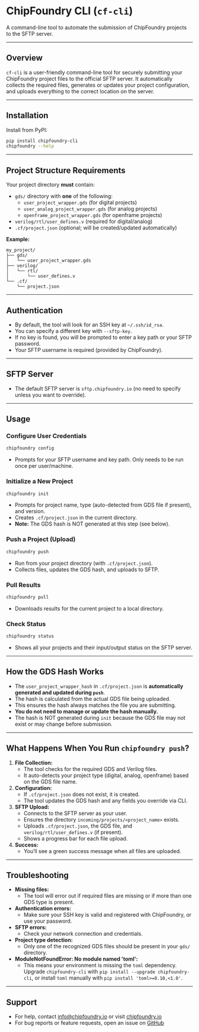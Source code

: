 # ChipFoundry CLI (`cf-cli`)

A command-line tool to automate the submission of ChipFoundry projects to the SFTP server.

---

## Overview

`cf-cli` is a user-friendly command-line tool for securely submitting your ChipFoundry project files to the official SFTP server. It automatically collects the required files, generates or updates your project configuration, and uploads everything to the correct location on the server.

---

## Installation

Install from PyPI:

```bash
pip install chipfoundry-cli
chipfoundry --help
```

---

## Project Structure Requirements

Your project directory **must** contain:

- `gds/` directory with **one** of the following:
  - `user_project_wrapper.gds` (for digital projects)
  - `user_analog_project_wrapper.gds` (for analog projects)
  - `openframe_project_wrapper.gds` (for openframe projects)
- `verilog/rtl/user_defines.v` (required for digital/analog)
- `.cf/project.json` (optional; will be created/updated automatically)

**Example:**
```
my_project/
├── gds/
│   └── user_project_wrapper.gds
├── verilog/
│   └── rtl/
│       └── user_defines.v
└── .cf/
    └── project.json
```

---

## Authentication

- By default, the tool will look for an SSH key at `~/.ssh/id_rsa`.
- You can specify a different key with `--sftp-key`.
- If no key is found, you will be prompted to enter a key path or your SFTP password.
- Your SFTP username is required (provided by ChipFoundry).

---

## SFTP Server

- The default SFTP server is `sftp.chipfoundry.io` (no need to specify unless you want to override).

---

## Usage

### Configure User Credentials

```bash
chipfoundry config
```
- Prompts for your SFTP username and key path. Only needs to be run once per user/machine.

### Initialize a New Project

```bash
chipfoundry init
```
- Prompts for project name, type (auto-detected from GDS file if present), and version.
- Creates `.cf/project.json` in the current directory.
- **Note:** The GDS hash is NOT generated at this step (see below).

### Push a Project (Upload)

```bash
chipfoundry push
```
- Run from your project directory (with `.cf/project.json`).
- Collects files, updates the GDS hash, and uploads to SFTP.

### Pull Results

```bash
chipfoundry pull
```
- Downloads results for the current project to a local directory.

### Check Status

```bash
chipfoundry status
```
- Shows all your projects and their input/output status on the SFTP server.

---

## How the GDS Hash Works

- The `user_project_wrapper_hash` in `.cf/project.json` is **automatically generated and updated during `push`**.
- The hash is calculated from the actual GDS file being uploaded.
- This ensures the hash always matches the file you are submitting.
- **You do not need to manage or update the hash manually.**
- The hash is NOT generated during `init` because the GDS file may not exist or may change before submission.

---

## What Happens When You Run `chipfoundry push`?

1. **File Collection:**
   - The tool checks for the required GDS and Verilog files.
   - It auto-detects your project type (digital, analog, openframe) based on the GDS file name.
2. **Configuration:**
   - If `.cf/project.json` does not exist, it is created.
   - The tool updates the GDS hash and any fields you override via CLI.
3. **SFTP Upload:**
   - Connects to the SFTP server as your user.
   - Ensures the directory `incoming/projects/<project_name>` exists.
   - Uploads `.cf/project.json`, the GDS file, and `verilog/rtl/user_defines.v` (if present).
   - Shows a progress bar for each file upload.
4. **Success:**
   - You’ll see a green success message when all files are uploaded.

---

## Troubleshooting

- **Missing files:**
  - The tool will error out if required files are missing or if more than one GDS type is present.
- **Authentication errors:**
  - Make sure your SSH key is valid and registered with ChipFoundry, or use your password.
- **SFTP errors:**
  - Check your network connection and credentials.
- **Project type detection:**
  - Only one of the recognized GDS files should be present in your `gds/` directory.
- **ModuleNotFoundError: No module named 'toml':**
  - This means your environment is missing the `toml` dependency. Upgrade `chipfoundry-cli` with `pip install --upgrade chipfoundry-cli`, or install `toml` manually with `pip install 'toml>=0.10,<1.0'`.

---

## Support

- For help, contact info@chipfoundry.io or visit [chipfoundry.io](https://chipfoundry.io)
- For bug reports or feature requests, open an issue on [GitHub](https://github.com/chipfoundry/cf-cli)
